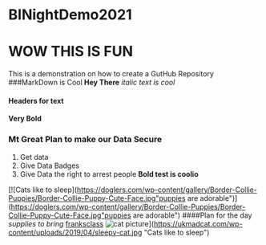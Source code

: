 # BINightDemo2021
# WOW THIS IS FUN
This is a demonstration on how to create a GutHub Repository
###MarkDown is Cool
**Hey There**
_italic text is cool_
#### Headers for text
**Very Bold**
### Mt Great Plan to make our Data Secure
1. Get data
1. Give Data Badges
1. Give Data the right to arrest people
**Bold test is coolio**

[![Cats like to sleep](https://doglers.com/wp-content/gallery/Border-Collie-Puppies/Border-Collie-Puppy-Cute-Face.jpg"puppies are adorable")](https://doglers.com/wp-content/gallery/Border-Collie-Puppies/Border-Collie-Puppy-Cute-Face.jpg"puppies are adorable")
####Plan for the day
_supplies to bring_
[franksclass](https://www.franksclass.com)
![cat  picture](https://ukmadcat.com/wp-content/uploads/2019/04/sleepy-cat.jpg "Cats like to sleep")](https://ukmadcat.com/wp-content/uploads/2019/04/sleepy-cat.jpg "Cats like to sleep")
